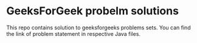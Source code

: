 GeeksForGeek probelm solutions
===================


This repo contains solution to geeksforgeeks problems sets. You can find the link of problem statement in respective Java files.
